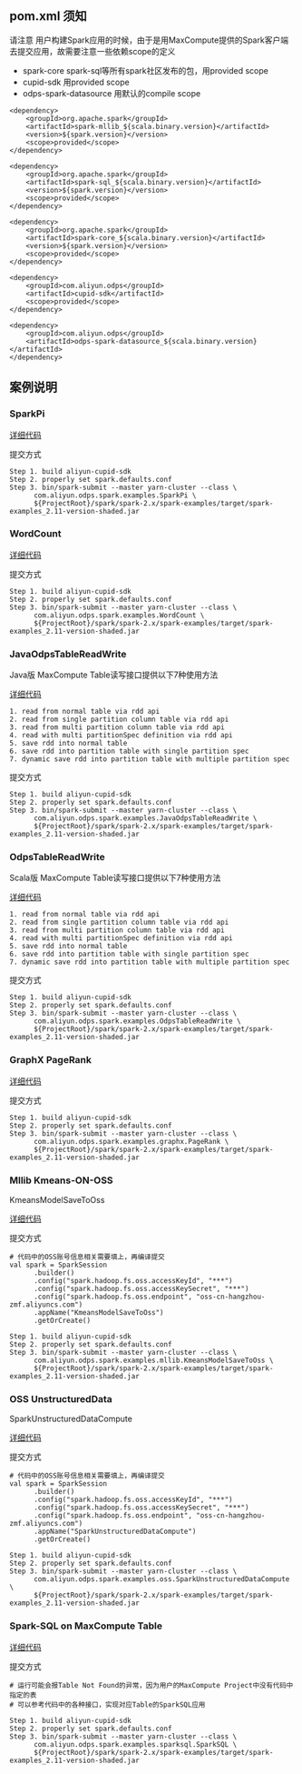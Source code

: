 ## pom.xml 须知

请注意 用户构建Spark应用的时候，由于是用MaxCompute提供的Spark客户端去提交应用，故需要注意一些依赖scope的定义

* spark-core spark-sql等所有spark社区发布的包，用provided scope
* cupid-sdk 用provided scope
* odps-spark-datasource 用默认的compile scope

```
<dependency>
    <groupId>org.apache.spark</groupId>
    <artifactId>spark-mllib_${scala.binary.version}</artifactId>
    <version>${spark.version}</version>
    <scope>provided</scope>
</dependency>

<dependency>
    <groupId>org.apache.spark</groupId>
    <artifactId>spark-sql_${scala.binary.version}</artifactId>
    <version>${spark.version}</version>
    <scope>provided</scope>
</dependency>

<dependency>
    <groupId>org.apache.spark</groupId>
    <artifactId>spark-core_${scala.binary.version}</artifactId>
    <version>${spark.version}</version>
    <scope>provided</scope>
</dependency>

<dependency>
    <groupId>com.aliyun.odps</groupId>
    <artifactId>cupid-sdk</artifactId>
    <scope>provided</scope>
</dependency>

<dependency>
    <groupId>com.aliyun.odps</groupId>
    <artifactId>odps-spark-datasource_${scala.binary.version}</artifactId>
</dependency>
```

## 案例说明

### SparkPi

[详细代码](src/main/scala/com/aliyun/odps/spark/examples/SparkPi.scala)

提交方式

```
Step 1. build aliyun-cupid-sdk
Step 2. properly set spark.defaults.conf
Step 3. bin/spark-submit --master yarn-cluster --class \
      com.aliyun.odps.spark.examples.SparkPi \
      ${ProjectRoot}/spark/spark-2.x/spark-examples/target/spark-examples_2.11-version-shaded.jar
```


### WordCount

[详细代码](src/main/scala/com/aliyun/odps/spark/examples/WordCount.scala)

提交方式

```
Step 1. build aliyun-cupid-sdk
Step 2. properly set spark.defaults.conf
Step 3. bin/spark-submit --master yarn-cluster --class \
      com.aliyun.odps.spark.examples.WordCount \
      ${ProjectRoot}/spark/spark-2.x/spark-examples/target/spark-examples_2.11-version-shaded.jar
```



### JavaOdpsTableReadWrite

Java版 MaxCompute Table读写接口提供以下7种使用方法

[详细代码](src/main/java/com/aliyun/odps/spark/examples/JavaOdpsTableReadWrite.java)

```
1. read from normal table via rdd api
2. read from single partition column table via rdd api
3. read from multi partition column table via rdd api
4. read with multi partitionSpec definition via rdd api
5. save rdd into normal table
6. save rdd into partition table with single partition spec
7. dynamic save rdd into partition table with multiple partition spec
```

提交方式

```
Step 1. build aliyun-cupid-sdk
Step 2. properly set spark.defaults.conf
Step 3. bin/spark-submit --master yarn-cluster --class \
      com.aliyun.odps.spark.examples.JavaOdpsTableReadWrite \
      ${ProjectRoot}/spark/spark-2.x/spark-examples/target/spark-examples_2.11-version-shaded.jar
```

### OdpsTableReadWrite

Scala版 MaxCompute Table读写接口提供以下7种使用方法

[详细代码](src/main/scala/com/aliyun/odps/spark/examples/OdpsTableReadWrite.scala)

```
1. read from normal table via rdd api
2. read from single partition column table via rdd api
3. read from multi partition column table via rdd api
4. read with multi partitionSpec definition via rdd api
5. save rdd into normal table
6. save rdd into partition table with single partition spec
7. dynamic save rdd into partition table with multiple partition spec
```

提交方式

```
Step 1. build aliyun-cupid-sdk
Step 2. properly set spark.defaults.conf
Step 3. bin/spark-submit --master yarn-cluster --class \
      com.aliyun.odps.spark.examples.OdpsTableReadWrite \
      ${ProjectRoot}/spark/spark-2.x/spark-examples/target/spark-examples_2.11-version-shaded.jar
```

### GraphX PageRank

[详细代码](src/main/scala/com/aliyun/odps/spark/examples/graphx/PageRank.scala)

提交方式

```
Step 1. build aliyun-cupid-sdk
Step 2. properly set spark.defaults.conf
Step 3. bin/spark-submit --master yarn-cluster --class \
      com.aliyun.odps.spark.examples.graphx.PageRank \
      ${ProjectRoot}/spark/spark-2.x/spark-examples/target/spark-examples_2.11-version-shaded.jar
```

### Mllib Kmeans-ON-OSS

KmeansModelSaveToOss

[详细代码](src/main/scala/com/aliyun/odps/spark/examples/mllib/KmeansModelSaveToOss.scala)

提交方式

```
# 代码中的OSS账号信息相关需要填上，再编译提交
val spark = SparkSession
      .builder()
      .config("spark.hadoop.fs.oss.accessKeyId", "***")
      .config("spark.hadoop.fs.oss.accessKeySecret", "***")
      .config("spark.hadoop.fs.oss.endpoint", "oss-cn-hangzhou-zmf.aliyuncs.com")
      .appName("KmeansModelSaveToOss")
      .getOrCreate()

Step 1. build aliyun-cupid-sdk
Step 2. properly set spark.defaults.conf
Step 3. bin/spark-submit --master yarn-cluster --class \
      com.aliyun.odps.spark.examples.mllib.KmeansModelSaveToOss \
      ${ProjectRoot}/spark/spark-2.x/spark-examples/target/spark-examples_2.11-version-shaded.jar
```

### OSS UnstructuredData

SparkUnstructuredDataCompute

[详细代码](src/main/scala/com/aliyun/odps/spark/examples/oss/SparkUnstructuredDataCompute.scala)

提交方式

```
# 代码中的OSS账号信息相关需要填上，再编译提交
val spark = SparkSession
      .builder()
      .config("spark.hadoop.fs.oss.accessKeyId", "***")
      .config("spark.hadoop.fs.oss.accessKeySecret", "***")
      .config("spark.hadoop.fs.oss.endpoint", "oss-cn-hangzhou-zmf.aliyuncs.com")
      .appName("SparkUnstructuredDataCompute")
      .getOrCreate()

Step 1. build aliyun-cupid-sdk
Step 2. properly set spark.defaults.conf
Step 3. bin/spark-submit --master yarn-cluster --class \
      com.aliyun.odps.spark.examples.oss.SparkUnstructuredDataCompute \
      ${ProjectRoot}/spark/spark-2.x/spark-examples/target/spark-examples_2.11-version-shaded.jar
```

### Spark-SQL on MaxCompute Table

[详细代码](src/main/scala/com/aliyun/odps/spark/examples/sparksql/SparkSQL.scala)

提交方式

```
# 运行可能会报Table Not Found的异常，因为用户的MaxCompute Project中没有代码中指定的表
# 可以参考代码中的各种接口，实现对应Table的SparkSQL应用

Step 1. build aliyun-cupid-sdk
Step 2. properly set spark.defaults.conf
Step 3. bin/spark-submit --master yarn-cluster --class \
      com.aliyun.odps.spark.examples.sparksql.SparkSQL \
      ${ProjectRoot}/spark/spark-2.x/spark-examples/target/spark-examples_2.11-version-shaded.jar
```